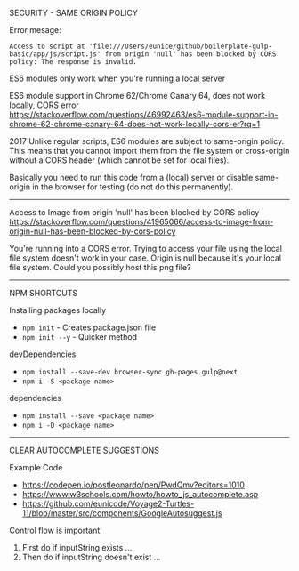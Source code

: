 SECURITY - SAME ORIGIN POLICY

Error mesage: 

`Access to script at 'file:///Users/eunice/github/boilerplate-gulp-basic/app/js/script.js' from origin 'null' has been blocked by CORS policy: The response is invalid.`

 ES6 modules only work when you're running a local server

ES6 module support in Chrome 62/Chrome Canary 64, does not work locally, CORS error<br>
https://stackoverflow.com/questions/46992463/es6-module-support-in-chrome-62-chrome-canary-64-does-not-work-locally-cors-er?rq=1

2017
Unlike regular scripts, ES6 modules are subject to same-origin policy. 
This means that you cannot import them from the file system or cross-origin without a CORS header (which cannot be set for local files).

Basically you need to run this code from a (local) server or disable same-origin in the browser for testing (do not do this permanently). 

---

Access to Image from origin 'null' has been blocked by CORS policy<br>
https://stackoverflow.com/questions/41965066/access-to-image-from-origin-null-has-been-blocked-by-cors-policy

You're running into a CORS error.
Trying to access your file using the local file system doesn't work in your case.
Origin is null because it's your local file system. Could you possibly host this png file?

---
NPM SHORTCUTS

Installing packages locally

- `npm init` - Creates package.json file
- `npm init --y` - Quicker method

devDependencies<br>
- `npm install --save-dev browser-sync gh-pages gulp@next`
- `npm i -S <package name>`

dependencies<br>
- `npm install --save <package name>`
- `npm i -D <package name>`

---
CLEAR AUTOCOMPLETE SUGGESTIONS

Example Code
- https://codepen.io/postleonardo/pen/PwdQmv?editors=1010
- https://www.w3schools.com/howto/howto_js_autocomplete.asp
- https://github.com/eunicode/Voyage2-Turtles-11/blob/master/src/components/GoogleAutosuggest.js

Control flow is important.
1. First do if inputString exists ...
2. Then do if inputString doesn't exist ...